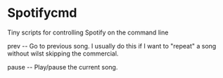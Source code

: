 # Spotifycmd
Tiny scripts for controlling Spotify on the command line

prev -- Go to previous song. I usually do this if I want to "repeat" a song without wilst skipping the commercial.

pause -- Play/pause the current song.

